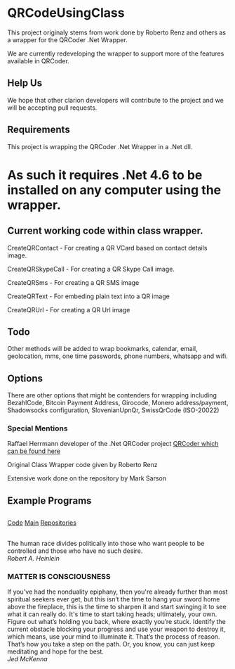 # QRCodeUsingClass

This project originaly stems from work done by Roberto Renz and others as a wrapper for the QRCoder .Net Wrapper.

We are currently redeveloping the wrapper to support more of the features available in QRCoder.

## Help Us

We hope that other clarion developers will contribute to the project and we will be accepting pull requests.

## Requirements

This project is wrapping the QRCoder .Net Wrapper in a .Net dll.
# As such it requires .Net 4.6 to be installed on any computer using the wrapper.


## Current working code within class wrapper.

CreateQRContact - For creating a QR VCard based on contact details image.

CreateQRSkypeCall - For creating a QR Skype Call image.

CreateQRSms - For creating a QR SMS image

CreateQRText - For embeding plain text into a QR image

CreateQRUrl - For creating a QR Url image

## Todo

Other methods will be added to wrap bookmarks, calendar, email, geolocation, mms, one time passwords, phone numbers, whatsapp and wifi.

## Options
There are other options that might be contenders for wrapping including BezahlCode,
Bitcoin Payment Address, Girocode, Monero address/payment, Shadowsocks configuration, SlovenianUpnQr, SwissQrCode (ISO-20022)



### Special Mentions

Raffael Herrmann developer of the .Net QRCoder project [QRCoder which can be found here](https://github.com/codebude/QRCoder "QRCoder")

Original Class Wrapper code given by Roberto Renz

Extensive work done on the repository by Mark Sarson

## Example Programs


##

<!-- [Wiki](https://github.com/RobertArtigas/DCT2SQL/wiki) --> 
[Code](https://github.com/RobertArtigas/QRCodeUsingClass) 
[Main](https://github.com/RobertArtigas) 
[Repositories](https://github.com/RobertArtigas?tab=repositories)

##
###

The human race divides politically into those who want people to be controlled and those who have no such desire.<BR/>
_Robert A. Heinlein_

### MATTER IS CONSCIOUSNESS

If you've had the nonduality epiphany, then you're already further than most spiritual seekers ever get, but this isn’t the time to hang your sword home above the fireplace, this is the time to sharpen it and start swinging it to see what it can really do. It's time to start taking heads; ultimately, your own. Figure out what’s holding you back, where exactly you’re stuck. Identify the current obstacle blocking your progress and use your weapon to destroy it, which means, use your mind to illuminate it. That’s the process of reason. That’s how you take a step on the path. Or, you know, you can just keep meditating and hope for the best. <BR/>
_Jed McKenna_
##

